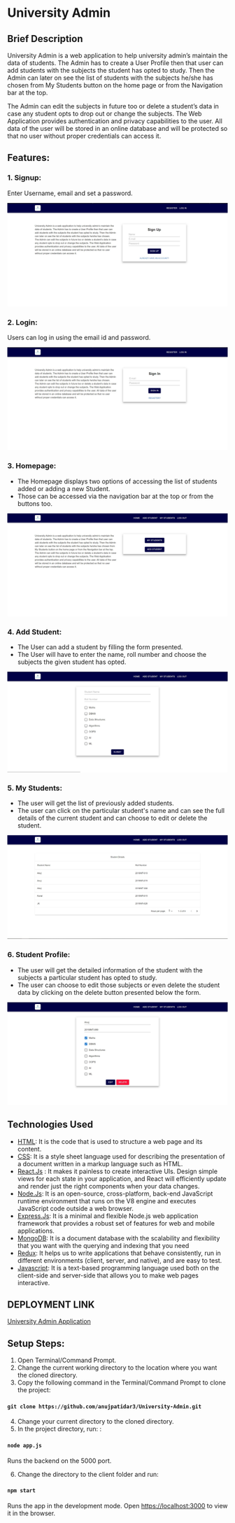 # University Admin

## Brief Description

University Admin is a web application to help university admin’s maintain the data of students. The Admin has to create a User Profile then that user can add students with the subjects the student has opted to study. Then the Admin can later on see the list of students with the subjects he/she has chosen from My Students button on the home page or from the Navigation bar at the top.

The Admin can edit the subjects in future too or delete a student’s data in case any student opts to drop out or change the subjects. The Web Application provides authentication and privacy capabilities to the user. All data of the user will be stored in an online database and will be protected so that no user without proper credentials can access it.

## Features:
### 1. Signup: 
Enter Username, email and set a password.
<p align="center">
  <img src = "Images/SignUpPage.jpg" >
</p>
  
### 2. Login: 
Users can log in using the email id and password.

<p align="center">
  <img src = "Images/SignInPage.jpg" >
</p>

### 3. Homepage:
* The Homepage displays two options of accessing the list of students added or adding a new Student. 
* Those can be accessed via the navigation bar at the top or from the buttons too.

<p align="center">
  <img src = "Images/HomePage.jpg" >
</p>

### 4. Add Student:
* The User can add a student by filling the form presented.
* The User will have to enter the name, roll number and choose the subjects the given student has opted.  

<p align="center">
  <img src = "Images/AddStudent.jpg" >
</p>

### 5. My Students:
* The user will get the list of previously added students.
* The user can click on the particular student's name and can see the full details of the current student and can choose to edit or delete the student.

 <p align="center">
  <img src = "Images/MyStudents.jpg" >
</p>

### 6. Student Profile:
* The user will get the detailed information of the student with the subjects a particular student has opted to study.
* The user can choose to edit those subjects or even delete the student data by clicking on the delete button presented below the form.

 <p align="center">
  <img src = "Images/EditStudentData.jpg" >
</p>


## Technologies Used
* [HTML](https://devdocs.io/html/): It is the code that is used to structure a web page and its content.
* [CSS](https://devdocs.io/css/): It is a style sheet language used for describing the presentation of a document written in a markup language such as HTML.
* [React.Js](https://github.com/reactjs/reactjs.org "Reactjs") : It makes it painless to create interactive UIs. Design simple views for each state in your application, and React will efficiently update and render just the right components when your data changes.
* [Node.Js](https://github.com/nodejs/node "NodeJs"): It is an open-source, cross-platform, back-end JavaScript runtime environment that runs on the V8 engine and executes JavaScript code outside a web browser.
* [Express.Js](https://expressjs.com/en/5x/api.html): It is a minimal and flexible Node.js web application framework that provides a robust set of features for web and mobile applications.
* [MongoDB](https://docs.mongodb.com/ "MongoDB"): It is a document database with the scalability and flexibility that you want with the querying and indexing that you need
* [Redux](https://github.com/reduxjs/redux "Redux"): It helps us to write applications that behave consistently, run in different environments (client, server, and native), and are easy to test.
* [Javascript](https://devdocs.io/javascript/): It is a text-based programming language used both on the client-side and server-side that allows you to make web pages interactive.

## DEPLOYMENT LINK
[University Admin Application](https://universityadmin.herokuapp.com/)


## Setup Steps:
1. Open Terminal/Command Prompt.
2. Change the current working directory to the location where you want the cloned directory.
3. Copy the following command in the Terminal/Command Prompt to clone the project:
#### `git clone https://github.com/anujpatidar3/University-Admin.git`
4. Change your current directory to the cloned directory.
5. In the project directory, run: :
#### `node app.js`
Runs the backend on the 5000 port.

6. Change the directory to the client folder and run:
#### `npm start`
Runs the app in the development mode.
Open [https://localhost:3000](https://localhost:3000) to view it in the browser.
